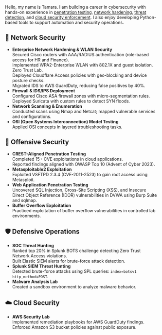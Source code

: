 <p>Hello, my name is Tamara. I am building a career in cybersecurity with hands-on experience in 
<a href="#offensive-security">penetration testing</a>, 
<a href="#network-security">network hardening</a>, 
<a href="#defensive-operations">threat detection</a>, and 
<a href="#cloud-security">cloud security enforcement</a>. 
I also enjoy developing Python-based tools to support automation and security operations.</p>

<h2 id="network-security">🔵 Network Security</h2>
<ul>
  <li><b>Enterprise Network Hardening & WLAN Security</b><br/>
    Secured Cisco routers with AAA/RADIUS authentication (role-based access for HR and Finance).<br/>
    Implemented WPA2-Enterprise WLAN with 802.1X and guest isolation.<br/>
    Zero Trust Lab.<br/>
    Deployed Cloudflare Access policies with geo-blocking and device posture checks.<br/>
    Migrated IDS to AWS GuardDuty, reducing false positives by 40%.
  </li>
  <li><b>Firewall & IDS/IPS Deployment</b><br/>
    Configured Cisco ASA firewall zones with micro-segmentation rules.<br/>
    Deployed Suricata with custom rules to detect SYN floods.
  </li>
  <li><b>Network Scanning & Enumeration</b><br/>
    Conducted scans using Nmap and Netcat; mapped vulnerable services and configurations.
  </li>
  <li><b>OSI (Open Systems Interconnection) Model Testing</b><br/>
    Applied OSI concepts in layered troubleshooting tasks.
  </li>
</ul>

<h2 id="offensive-security">🔴 Offensive Security</h2>
<ul>
  <li><b>CREST-Aligned Penetration Testing</b><br/>
    Completed 15+ CVE exploitations in cloud applications.<br/>
    Reported findings aligned with OWASP Top 10 (Advent of Cyber 2023).
  </li>
  <li><b>Metasploitable2 Exploitation</b><br/>
    Exploited VSFTPD 2.3.4 (CVE-2011-2523) to gain root access using Metasploit.
  </li>
  <li><b>Web Application Penetration Testing</b><br/>
    Uncovered SQL Injection, Cross-Site Scripting (XSS), and Insecure Direct Object Reference (IDOR) vulnerabilities in DVWA using Burp Suite and sqlmap.
  </li>
  <li><b>Buffer Overflow Exploitation</b><br/>
    Practiced exploitation of buffer overflow vulnerabilities in controlled lab environments.
  </li>
</ul>

<h2 id="defensive-operations">🛡️ Defensive Operations</h2>
<ul>
  <li><b>SOC Threat Hunting</b><br/>
    Ranked top 20% in Splunk BOTS challenge detecting Zero Trust Network Access violations.<br/>
    Built Elastic SIEM alerts for brute-force attack detection.
  </li>
  <li><b>Splunk SIEM Threat Hunting</b><br/>
    Detected brute-force attacks using SPL queries: <code>index=botsv1 http_method=POST</code>.
  </li>
  <li><b>Malware Analysis Lab</b><br/>
    Created a sandbox environment to analyze malware behavior.
  </li>
</ul>

<h2 id="cloud-security">☁️ Cloud Security</h2>
<ul>
  <li><b>AWS Security Lab</b><br/>
    Implemented remediation playbooks for AWS GuardDuty findings.<br/>
    Enforced Amazon S3 bucket policies against public exposure.
  </li>
</ul>

